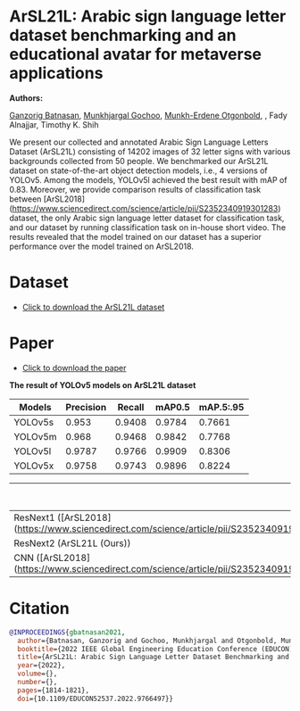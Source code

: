 # ArSL21L: Arabic sign language letter dataset benchmarking and an educational avatar for metaverse applications
**Authors:**

[Ganzorig Batnasan](https://github.com/ganzob/), [Munkhjargal Gochoo](https://github.com/moyog/), [Munkh-Erdene Otgonbold](https://github.com/omunkhuush/), , Fady Alnajjar, Timothy K. Shih



We present our collected and annotated Arabic Sign Language Letters Dataset (ArSL21L) consisting of 14202 images of 32 letter signs with various backgrounds collected from 50 people. We benchmarked our ArSL21L dataset on state-of-the-art object detection models, i.e., 4 versions of YOLOv5. Among the models, YOLOv5l achieved the best result with mAP of 0.83. Moreover, we provide comparison results of classification task between [ArSL2018] (https://www.sciencedirect.com/science/article/pii/S2352340919301283) dataset, the only Arabic sign language letter dataset for classification task, and our dataset by running classification task on in-house short video. The results revealed that the model trained on our dataset has a superior performance over the model trained on ArSL2018.

# Dataset
- [Click to download the ArSL21L dataset](https://data.mendeley.com/datasets/8hrn3bvdvk)

# Paper
- [Click to download the paper](https://ieeexplore.ieee.org/abstract/document/9766497)


**The result of YOLOv5 models on ArSL21L dataset**

| Models   | Precision | Recall | mAP0.5 | mAP.5:.95 |
| -------- | --------- | ------ | ------ | ---------
| YOLOv5s  | 0.953     | 0.9408 | 0.9784 |  0.7661   |
| YOLOv5m  | 0.968     | 0.9468 | 0.9842 |  0.7768   |
| YOLOv5l  | 0.9787    | 0.9766 | 0.9909 |  0.8306   |
| YOLOv5x  | 0.9758    | 0.9743 | 0.9896 |  0.8224   |


  

|       | [ArSL2018] (https://www.sciencedirect.com/science/article/pii/S2352340919301283) | ArSL21L (Ours) | Video |
| ----- | ---------- | ------- | ------- |
|ResNext1 ([ArSL2018] (https://www.sciencedirect.com/science/article/pii/S2352340919301283))| 99.2% | 35% | 69% |
|ResNext2 (ArSL21L (Ours)) |   45.47%   | 91.04% | 92% |
|CNN ([ArSL2018] (https://www.sciencedirect.com/science/article/pii/S2352340919301283)) |    92%  |       |      |

# Citation
```bibtex
@INPROCEEDINGS{gbatnasan2021,
  author={Batnasan, Ganzorig and Gochoo, Munkhjargal and Otgonbold, Munkh-Erdene and Alnajjar, Fady and Shih, Timothy K},
  booktitle={2022 IEEE Global Engineering Education Conference (EDUCON)}, 
  title={ArSL21L: Arabic Sign Language Letter Dataset Benchmarking and an Educational Avatar for Metaverse Applications}, 
  year={2022},
  volume={},
  number={},
  pages={1814-1821},
  doi={10.1109/EDUCON52537.2022.9766497}}
